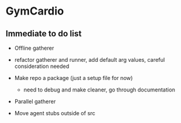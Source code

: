 # GymCardio

## Immediate to do list
* Offline gatherer

* refactor gatherer and runner, add default arg values, careful consideration needed

* Make repo a package (just a setup file for now)
    * need to debug and make cleaner, go through documentation

* Parallel gatherer

* Move agent stubs outside of src